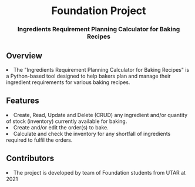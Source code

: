 <h1 align="center">Foundation Project</h1>
<h3 align="center">Ingredients Requirement Planning Calculator for Baking Recipes</h3>
<h2>Overview</h2>
<li>The "Ingredients Requirement Planning Calculator for Baking Recipes" is a Python-based tool designed to help bakers plan and manage their ingredient requirements for various baking recipes.</li>
<h2>Features</h2>
<li>Create, Read, Update and Delete (CRUD) any ingredient and/or quantity of stock (inventory) currently available for baking.</li>
<li>Create and/or edit the order(s) to bake.</li>
<li>Calculate and check the inventory for any shortfall of ingredients required to fulfil the orders.</li>
<h2>Contributors</h2>
<li>The project is developed by team of Foundation students from UTAR at 2021</li>
